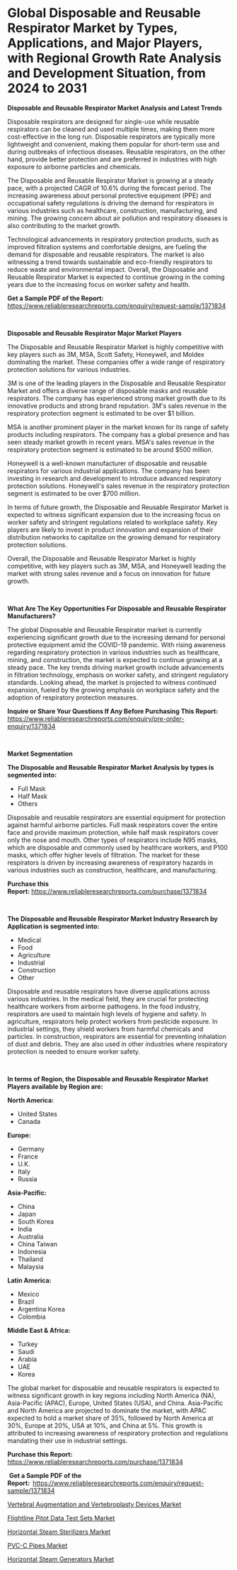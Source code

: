 <p><h1>Global Disposable and Reusable Respirator Market by Types, Applications, and Major Players, with Regional Growth Rate Analysis and Development Situation, from 2024 to 2031</h1></p><p><strong>Disposable and Reusable Respirator Market Analysis and Latest Trends</strong></p>
<p><p>Disposable respirators are designed for single-use while reusable respirators can be cleaned and used multiple times, making them more cost-effective in the long run. Disposable respirators are typically more lightweight and convenient, making them popular for short-term use and during outbreaks of infectious diseases. Reusable respirators, on the other hand, provide better protection and are preferred in industries with high exposure to airborne particles and chemicals.</p><p>The Disposable and Reusable Respirator Market is growing at a steady pace, with a projected CAGR of 10.6% during the forecast period. The increasing awareness about personal protective equipment (PPE) and occupational safety regulations is driving the demand for respirators in various industries such as healthcare, construction, manufacturing, and mining. The growing concern about air pollution and respiratory diseases is also contributing to the market growth.</p><p>Technological advancements in respiratory protection products, such as improved filtration systems and comfortable designs, are fueling the demand for disposable and reusable respirators. The market is also witnessing a trend towards sustainable and eco-friendly respirators to reduce waste and environmental impact. Overall, the Disposable and Reusable Respirator Market is expected to continue growing in the coming years due to the increasing focus on worker safety and health.</p></p>
<p><strong>Get a Sample PDF of the Report:&nbsp;</strong> <a href="https://www.reliableresearchreports.com/enquiry/request-sample/1371834">https://www.reliableresearchreports.com/enquiry/request-sample/1371834</a></p>
<p>&nbsp;</p>
<p><strong>Disposable and Reusable Respirator Major Market Players</strong></p>
<p><p>The Disposable and Reusable Respirator Market is highly competitive with key players such as 3M, MSA, Scott Safety, Honeywell, and Moldex dominating the market. These companies offer a wide range of respiratory protection solutions for various industries.</p><p>3M is one of the leading players in the Disposable and Reusable Respirator Market and offers a diverse range of disposable masks and reusable respirators. The company has experienced strong market growth due to its innovative products and strong brand reputation. 3M's sales revenue in the respiratory protection segment is estimated to be over $1 billion.</p><p>MSA is another prominent player in the market known for its range of safety products including respirators. The company has a global presence and has seen steady market growth in recent years. MSA's sales revenue in the respiratory protection segment is estimated to be around $500 million.</p><p>Honeywell is a well-known manufacturer of disposable and reusable respirators for various industrial applications. The company has been investing in research and development to introduce advanced respiratory protection solutions. Honeywell's sales revenue in the respiratory protection segment is estimated to be over $700 million.</p><p>In terms of future growth, the Disposable and Reusable Respirator Market is expected to witness significant expansion due to the increasing focus on worker safety and stringent regulations related to workplace safety. Key players are likely to invest in product innovation and expansion of their distribution networks to capitalize on the growing demand for respiratory protection solutions.</p><p>Overall, the Disposable and Reusable Respirator Market is highly competitive, with key players such as 3M, MSA, and Honeywell leading the market with strong sales revenue and a focus on innovation for future growth.</p></p>
<p>&nbsp;</p>
<p><strong>What Are The Key Opportunities For Disposable and Reusable Respirator Manufacturers?</strong></p>
<p><p>The global Disposable and Reusable Respirator market is currently experiencing significant growth due to the increasing demand for personal protective equipment amid the COVID-19 pandemic. With rising awareness regarding respiratory protection in various industries such as healthcare, mining, and construction, the market is expected to continue growing at a steady pace. The key trends driving market growth include advancements in filtration technology, emphasis on worker safety, and stringent regulatory standards. Looking ahead, the market is projected to witness continued expansion, fueled by the growing emphasis on workplace safety and the adoption of respiratory protection measures.</p></p>
<p><strong>Inquire or Share Your Questions If Any Before Purchasing This Report:</strong> <a href="https://www.reliableresearchreports.com/enquiry/pre-order-enquiry/1371834">https://www.reliableresearchreports.com/enquiry/pre-order-enquiry/1371834</a></p>
<p>&nbsp;</p>
<p><strong>Market Segmentation</strong></p>
<p><strong>The Disposable and Reusable Respirator Market Analysis by types is segmented into:</strong></p>
<p><ul><li>Full Mask</li><li>Half Mask</li><li>Others</li></ul></p>
<p><p>Disposable and reusable respirators are essential equipment for protection against harmful airborne particles. Full mask respirators cover the entire face and provide maximum protection, while half mask respirators cover only the nose and mouth. Other types of respirators include N95 masks, which are disposable and commonly used by healthcare workers, and P100 masks, which offer higher levels of filtration. The market for these respirators is driven by increasing awareness of respiratory hazards in various industries such as construction, healthcare, and manufacturing.</p></p>
<p><strong>Purchase this Report:&nbsp;</strong><a href="https://www.reliableresearchreports.com/purchase/1371834">https://www.reliableresearchreports.com/purchase/1371834</a></p>
<p>&nbsp;</p>
<p><strong>The Disposable and Reusable Respirator Market Industry Research by Application is segmented into:</strong></p>
<p><ul><li>Medical</li><li>Food</li><li>Agriculture</li><li>Industrial</li><li>Construction</li><li>Other</li></ul></p>
<p><p>Disposable and reusable respirators have diverse applications across various industries. In the medical field, they are crucial for protecting healthcare workers from airborne pathogens. In the food industry, respirators are used to maintain high levels of hygiene and safety. In agriculture, respirators help protect workers from pesticide exposure. In industrial settings, they shield workers from harmful chemicals and particles. In construction, respirators are essential for preventing inhalation of dust and debris. They are also used in other industries where respiratory protection is needed to ensure worker safety.</p></p>
<p>&nbsp;</p>
<p><strong>In terms of Region, the Disposable and Reusable Respirator Market Players available by Region are:</strong></p>
<p>
    <p> <strong> North America: </strong>
        <ul>
            <li>United States</li>
            <li>Canada</li>
        </ul>
        </p> 
    <p> <strong> Europe: </strong>
        <ul>
            <li>Germany</li>
            <li>France</li>
            <li>U.K.</li>
            <li>Italy</li>
            <li>Russia</li>
        </ul>
        </p> 
    <p> <strong> Asia-Pacific: </strong>
        <ul>
            <li>China</li>
            <li>Japan</li>
            <li>South Korea</li>
            <li>India</li>
            <li>Australia</li>
            <li>China Taiwan</li>
            <li>Indonesia</li>
            <li>Thailand</li>
            <li>Malaysia</li>
        </ul>
        </p> 
    <p> <strong> Latin America: </strong>
        <ul>
            <li>Mexico</li>
            <li>Brazil</li>
            <li>Argentina Korea</li>
            <li>Colombia</li>
        </ul>
        </p> 
    <p> <strong> Middle East & Africa: </strong>
        <ul>
            <li>Turkey</li>
            <li>Saudi</li>
            <li>Arabia</li>
            <li>UAE</li>
            <li>Korea</li>
        </ul>
    </p>
    </p>
<p><p>The global market for disposable and reusable respirators is expected to witness significant growth in key regions including North America (NA), Asia-Pacific (APAC), Europe, United States (USA), and China. Asia-Pacific and North America are projected to dominate the market, with APAC expected to hold a market share of 35%, followed by North America at 30%, Europe at 20%, USA at 10%, and China at 5%. This growth is attributed to increasing awareness of respiratory protection and regulations mandating their use in industrial settings.</p></p>
<p><strong>Purchase this Report: </strong><a href="https://www.reliableresearchreports.com/purchase/1371834">https://www.reliableresearchreports.com/purchase/1371834</a></p>
<p>&nbsp;<strong>Get a Sample PDF of the Report:&nbsp;&nbsp;</strong><a href="https://www.reliableresearchreports.com/enquiry/request-sample/1371834">https://www.reliableresearchreports.com/enquiry/request-sample/1371834</a></p>
<p><strong></strong></p>
<p><p><a href="https://github.com/Angelnienowdseej3e45z3p8c/Market-Research-Report-List-1/blob/main/vertebral-augmentation-and-vertebroplasty-devices-market.md">Vertebral Augmentation and Vertebroplasty Devices Market</a></p><p><a href="https://medium.com/@emilywong49/flightline-pitot-data-test-sets-nbsp-market-focuses-on-market-share-size-and-projected-forecast-9e84beb0be48">Flightline Pitot Data Test Sets Market</a></p><p><a href="https://medium.com/@jeanlopez1945/horizontal-steam-sterilizers-market-comprehensive-assessment-by-type-application-and-geography-79e75373fc8e">Horizontal Steam Sterilizers Market</a></p><p><a href="https://github.com/brentleyjimmiealvaradoz4l1rea/Market-Research-Report-List-1/blob/main/pvc-c-pipes-market.md">PVC-C Pipes Market</a></p><p><a href="https://medium.com/@jeanlopez1945/horizontal-steam-generators-market-competitive-analysis-market-trends-and-forecast-to-2031-2ba1349b9887">Horizontal Steam Generators Market</a></p></p>